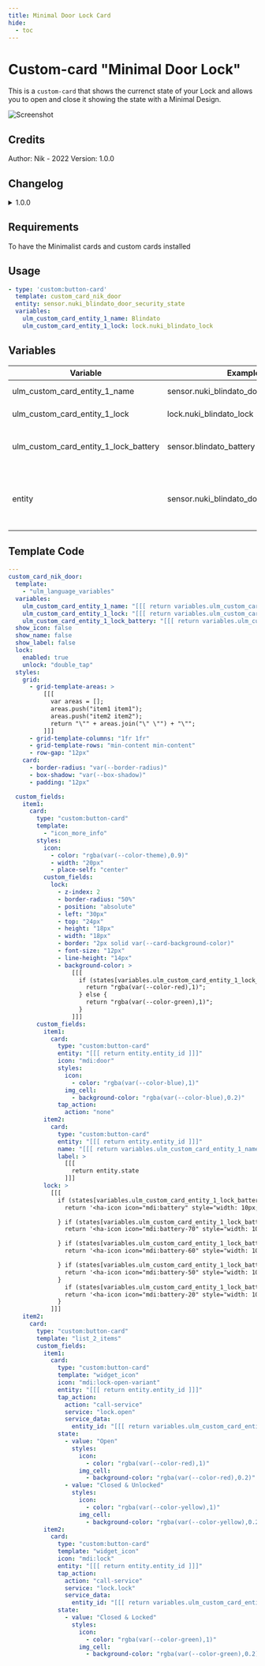 ```yaml
---
title: Minimal Door Lock Card
hide:
  - toc
---
```

<!-- markdownlint-disable MD046 -->

# Custom-card "Minimal Door Lock"

This is a `custom-card` that shows the currenct state of your Lock and allows you to open and close it showing the state with a Minimal Design.

![Screenshot](../../docs/assets/img/custom_card_nik_door.png)

## Credits

Author: Nik - 2022 Version: 1.0.0

## Changelog

<details>
<summary>1.0.0</summary>
Initial release
</details>

## Requirements

To have the Minimalist cards and custom cards installed

## Usage

```yaml
- type: 'custom:button-card'
  template: custom_card_nik_door
  entity: sensor.nuki_blindato_door_security_state
  variables:
    ulm_custom_card_entity_1_name: Blindato
    ulm_custom_card_entity_1_lock: lock.nuki_blindato_lock
```

## Variables

<table>
<thead>
  <tr>
    <th>Variable</th>
    <th>Example</th>
    <th>Required</th>
    <th>Explanation</th>
  </tr>
</thead>
<tbody>
  <tr>
    <td>ulm_custom_card_entity_1_name</td>
    <td>sensor.nuki_blindato_door_security_state</td>
    <td>Yes</td>
    <td>Your Door Name</td>
  </tr>
  <tr>
    <td>ulm_custom_card_entity_1_lock</td>
    <td>lock.nuki_blindato_lock</td>
    <td>Yes</td>
    <td>Your Door Lock entity</td>
  </tr>
  <tr>
    <td>ulm_custom_card_entity_1_lock_battery</td>
    <td>sensor.blindato_battery</td>
    <td>Yes</td>
    <td>Your Door Lock battery sensor</td>
  </tr>
  <tr>
    <td>entity</td>
    <td>sensor.nuki_blindato_door_security_state</td>
    <td>Yes</td>
    <td>Your door sensor to track "Open" and "Close" state.</td>
  </tr>
  
</tbody>
</table>

## Template Code

```yaml
---
custom_card_nik_door:
  template:
    - "ulm_language_variables"
  variables:
    ulm_custom_card_entity_1_name: "[[[ return variables.ulm_custom_card_entity_1_name ]]]"
    ulm_custom_card_entity_1_lock: "[[[ return variables.ulm_custom_card_entity_1_lock ]]]"
    ulm_custom_card_entity_1_lock_battery: "[[[ return variables.ulm_custom_card_entity_1_lock_battery ]]]"
  show_icon: false
  show_name: false
  show_label: false
  lock:
    enabled: true
    unlock: "double_tap"
  styles:
    grid:
      - grid-template-areas: >
          [[[
            var areas = [];
            areas.push("item1 item1");
            areas.push("item2 item2");
            return "\"" + areas.join("\" \"") + "\"";
          ]]]
      - grid-template-columns: "1fr 1fr"
      - grid-template-rows: "min-content min-content"
      - row-gap: "12px"
    card:
      - border-radius: "var(--border-radius)"
      - box-shadow: "var(--box-shadow)"
      - padding: "12px"

  custom_fields:
    item1:
      card:
        type: "custom:button-card"
        template:
          - "icon_more_info"
        styles:
          icon:
            - color: "rgba(var(--color-theme),0.9)"
            - width: "20px"
            - place-self: "center"
          custom_fields:
            lock:
              - z-index: 2
              - border-radius: "50%"
              - position: "absolute"
              - left: "30px"
              - top: "24px"
              - height: "18px"
              - width: "18px"
              - border: "2px solid var(--card-background-color)"
              - font-size: "12px"
              - line-height: "14px"
              - background-color: >
                  [[[
                    if (states[variables.ulm_custom_card_entity_1_lock_battery].state <= 90){
                      return "rgba(var(--color-red),1)";
                    } else {
                      return "rgba(var(--color-green),1)";
                    }
                  ]]]
        custom_fields:
          item1:
            card:
              type: "custom:button-card"
              entity: "[[[ return entity.entity_id ]]]"
              icon: "mdi:door"
              styles:
                icon:
                  - color: "rgba(var(--color-blue),1)"
                img_cell:
                  - background-color: "rgba(var(--color-blue),0.2)"
              tap_action:
                action: "none"
          item2:
            card:
              type: "custom:button-card"
              entity: "[[[ return entity.entity_id ]]]"
              name: "[[[ return variables.ulm_custom_card_entity_1_name ]]]"
              label: >
                [[[
                  return entity.state
                ]]]
          lock: >
            [[[
              if (states[variables.ulm_custom_card_entity_1_lock_battery].state == 100){
                return '<ha-icon icon="mdi:battery" style="width: 10px; height: 10px; color: var(--primary-background-color);"></ha-icon>';

              } if (states[variables.ulm_custom_card_entity_1_lock_battery].state >= 80){
                return '<ha-icon icon="mdi:battery-70" style="width: 10px; height: 10px; color: var(--primary-background-color);"></ha-icon>';

              } if (states[variables.ulm_custom_card_entity_1_lock_battery].state >= 60){
                return '<ha-icon icon="mdi:battery-60" style="width: 10px; height: 10px; color: var(--primary-background-color);"></ha-icon>';

              } if (states[variables.ulm_custom_card_entity_1_lock_battery].state >= 50){
                return '<ha-icon icon="mdi:battery-50" style="width: 10px; height: 10px; color: var(--primary-background-color);"></ha-icon>';
              }
                if (states[variables.ulm_custom_card_entity_1_lock_battery].state <= 40){
                return '<ha-icon icon="mdi:battery-20" style="width: 10px; height: 10px; color: var(--primary-background-color);"></ha-icon>';
              }
            ]]]
    item2:
      card:
        type: "custom:button-card"
        template: "list_2_items"
        custom_fields:
          item1:
            card:
              type: "custom:button-card"
              template: "widget_icon"
              icon: "mdi:lock-open-variant"
              entity: "[[[ return entity.entity_id ]]]"
              tap_action:
                action: "call-service"
                service: "lock.open"
                service_data:
                  entity_id: "[[[ return variables.ulm_custom_card_entity_1_lock ]]]"
              state:
                - value: "Open"
                  styles:
                    icon:
                      - color: "rgba(var(--color-red),1)"
                    img_cell:
                      - background-color: "rgba(var(--color-red),0.2)"
                - value: "Closed & Unlocked"
                  styles:
                    icon:
                      - color: "rgba(var(--color-yellow),1)"
                    img_cell:
                      - background-color: "rgba(var(--color-yellow),0.2)"
          item2:
            card:
              type: "custom:button-card"
              template: "widget_icon"
              icon: "mdi:lock"
              entity: "[[[ return entity.entity_id ]]]"
              tap_action:
                action: "call-service"
                service: "lock.lock"
                service_data:
                  entity_id: "[[[ return variables.ulm_custom_card_entity_1_lock ]]]"
              state:
                - value: "Closed & Locked"
                  styles:
                    icon:
                      - color: "rgba(var(--color-green),1)"
                    img_cell:
                      - background-color: "rgba(var(--color-green),0.2)"
```
